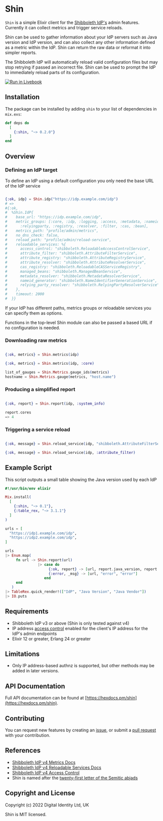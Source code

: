 # Shin

`Shin` is a simple Elixir client for the [Shibboleth IdP's](https://www.shibboleth.net/products/) admin features.
Currently it can collect metrics and trigger service reloads.

Shin can be used to gather information about your IdP servers such as Java version and IdP version, and can also collect any
other information defined as a metric within the IdP. Shin can return the raw data or reformat it into simpler reports.

The Shibboleth IdP will automatically reload valid configuration files but may stop retrying if passed an incorrect file. 
Shin can be used to prompt the IdP to immediately reload parts of its configuration.

[![Run in Livebook](https://livebook.dev/badge/v1/blue.svg)](https://livebook.dev/run?url=https%3A%2F%2Fraw.githubusercontent.com%2FDigital-Identity-Labs%2Fshin%2Fmain%2Fshin_notebook.livemd)


## Installation

The package can be installed by adding `shin` to your list of
dependencies in `mix.exs`:

```elixir
def deps do
  [
    {:shin, "~> 0.2.0"}
  ]
end
```

## Overview

### Defining an IdP target 

To define an IdP using a default configuration you only need the base URL of the IdP service

```elixir

{:ok, idp} = Shin.idp("https://idp.example.com/idp")
# => 
#{:ok,
#  %Shin.IdP{
#    base_url: "https://idp.example.com/idp",
#    metric_groups: [:core, :idp, :logging, :access, :metadata, :nameid,
#      :relyingparty, :registry, :resolver, :filter, :cas, :bean],
#    metrics_path: "profile/admin/metrics",
#    no_dns_check: false,
#    reload_path: "profile/admin/reload-service",
#    reloadable_services: %{
#      access_control: "shibboleth.ReloadableAccessControlService",
#      attribute_filter: "shibboleth.AttributeFilterService",
#      attribute_registry: "shibboleth.AttributeRegistryService",
#      attribute_resolver: "shibboleth.AttributeResolverService",
#      cas_registry: "shibboleth.ReloadableCASServiceRegistry",
#      managed_beans: "shibboleth.ManagedBeanService",
#      metadata_resolver: "shibboleth.MetadataResolverService",
#      nameid_generator: "shibboleth.NameIdentifierGenerationService",
#      relying_party_resolver: "shibboleth.RelyingPartyResolverService"
#    },
#    timeout: 2000
#  }}
```

If your IdP has different paths, metrics groups or reloadable services you can specify them as options.

Functions in the top-level Shin module can also be passed a based URL if no configuration is needed.

### Downloading raw metrics

```elixir

{:ok, metrics} = Shin.metrics(idp)

{:ok, metrics} = Shin.metrics(idp, :core)

list_of_gauges = Shin.Metrics.gauge_ids(metrics)
hostname = Shin.Metrics.gauge(metrics, "host.name")

```

### Producing a simplified report

```elixir

{:ok, report} = Shin.report(idp, :system_info)

report.cores
=> 4

```

### Triggering a service reload

```elixir

{:ok, message} = Shin.reload_service(idp, "shibboleth.AttributeFilterService")

{:ok, message} = Shin.reload_service(idp, :attribute_filter)

```

## Example Script

This script outputs a small table showing the Java version used by each IdP

```elixir
#!/usr/bin/env elixir

Mix.install(
  [
    {:shin, "~> 0.1"},
    {:table_rex, "~> 3.1.1"}
  ]
)

urls = [
  "https://idp1.example.com/idp",
  "https://idp2.example.com/idp",
]

urls
|> Enum.map(
     fn url -> Shin.report(url)
               |> case do
                    {:ok, report} -> [url, report.java_version, report.java_vendor]
                    {:error, _msg} -> [url, "error", "error"]
                  end
     end
   )
|> TableRex.quick_render!(["IdP", "Java Version", "Java Vendor"])
|> IO.puts

```

## Requirements

* Shibboleth IdP v3 or above (Shin is only tested against v4)
* IP address [access control](https://shibboleth.atlassian.net/wiki/spaces/IDP4/pages/1265631516/AccessControlConfiguration) enabled for the client's IP address for the IdP's admin endpoints
* Elixir 12 or greater, Erlang 24 or greater

## Limitations

* Only IP address-based authnz is supported, but other methods may be added in later versions.

## API Documentation

Full API documentation can be found at
[https://hexdocs.pm/shin](https://hexdocs.pm/shin).

## Contributing

You can request new features by creating an [issue](https://github.com/Digital-Identity-Labs/shin/issues),
or submit a [pull request](https://github.com/Digital-Identity-Labs/shin/pulls) with your contribution.

## References

* [Shibboleth IdP v4 Metrics Docs](https://shibboleth.atlassian.net/wiki/spaces/IDP4/pages/1265631722/MetricsConfiguration)
* [Shibboleth IdP v4 Reloadable Services Docs](https://shibboleth.atlassian.net/wiki/spaces/IDP4/pages/1265631674/ReloadableServices)
* [Shibboleth IdP v4 Access Control](https://shibboleth.atlassian.net/wiki/spaces/IDP4/pages/1265631516/AccessControlConfiguration)
* Shin is named after the [twenty-first letter of the Semitic abjads](https://en.wikipedia.org/wiki/Shin_(letter))

## Copyright and License

Copyright (c) 2022 Digital Identity Ltd, UK

Shin is MIT licensed.
